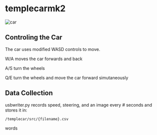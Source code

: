 # templecarmk2

![car](readmeimages/car.jpg)

## Controling the Car

The car uses modified WASD controls to move.

W/A moves the car forwards and back

A/S turn the wheels

Q/E turn the wheels and move the car forward simutaneously

## Data Collection

usbwriter.py records speed, steering, and an image every # seconds and stores it in:

```
/templecar/src/{filename}.csv
```

words
